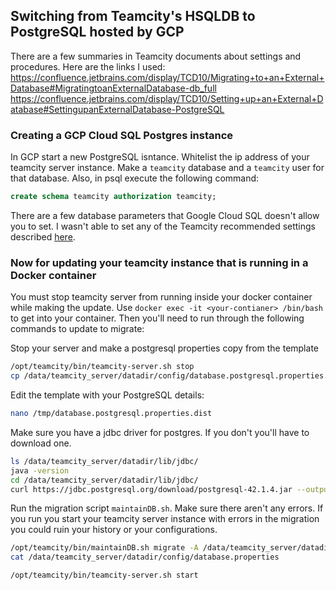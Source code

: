 ## Switching from Teamcity's HSQLDB to PostgreSQL hosted by GCP
There are a few summaries in Teamcity documents about settings and procedures. Here are the links I used:
https://confluence.jetbrains.com/display/TCD10/Migrating+to+an+External+Database#MigratingtoanExternalDatabase-db_full
https://confluence.jetbrains.com/display/TCD10/Setting+up+an+External+Database#SettingupanExternalDatabase-PostgreSQL


### Creating a GCP Cloud SQL Postgres instance

In GCP start a new PostgreSQL isntance. Whitelist the ip address of your teamcity server instance. Make a `teamcity` database and a `teamcity` user for that database. Also, in psql execute the following command:
```sql
create schema teamcity authorization teamcity;
```

There are a few database parameters that Google Cloud SQL doesn't allow you to set. I wasn't able to set any of the Teamcity recommended settings described [here](https://confluence.jetbrains.com/pages/viewpage.action?pageId=74845225#HowTo...-ConfigureNewlyInstalledPostgreSQLServer).


### Now for updating your teamcity instance that is running in a Docker container

You must stop teamcity server from running inside your docker container while making the update. Use `docker exec -it <your-contianer> /bin/bash` to get into your container. Then you'll need to run through the following commands to update to migrate:

Stop your server and make a postgresql properties copy from the template
```bash
/opt/teamcity/bin/teamcity-server.sh stop
cp /data/teamcity_server/datadir/config/database.postgresql.properties.dist /tmp/
```

Edit the template with your PostgreSQL details:
```bash
nano /tmp/database.postgresql.properties.dist 
```

Make sure you have a jdbc driver for postgres. If you don't you'll have to download one.
```bash
ls /data/teamcity_server/datadir/lib/jdbc/
java -version
cd /data/teamcity_server/datadir/lib/jdbc/
curl https://jdbc.postgresql.org/download/postgresql-42.1.4.jar --output postgresql-42.1.4.jar
```

Run the migration script `maintainDB.sh`. Make sure there aren't any errors. If you run you start your teamcity server instance with errors in the migration you could ruin your history or your configurations.
```bash
/opt/teamcity/bin/maintainDB.sh migrate -A /data/teamcity_server/datadir/ -T /tmp/database.postgresql.properties.dist 
cat /data/teamcity_server/datadir/config/database.properties

/opt/teamcity/bin/teamcity-server.sh start
```
